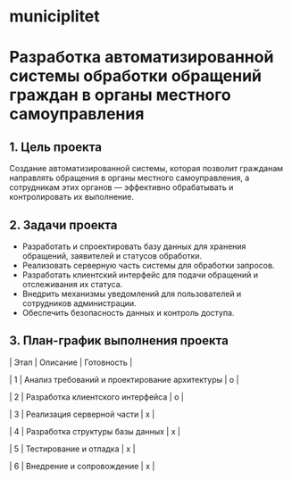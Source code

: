# municiplitet
# Разработка автоматизированной системы обработки обращений граждан в органы местного самоуправления

## 1. Цель проекта
Создание автоматизированной системы, которая позволит гражданам направлять обращения в органы местного самоуправления, а сотрудникам этих органов — эффективно обрабатывать и контролировать их выполнение.

## 2. Задачи проекта
- Разработать и спроектировать базу данных для хранения обращений, заявителей и статусов обработки.
- Реализовать серверную часть системы для обработки запросов.
- Разработать клиентский интерфейс для подачи обращений и отслеживания их статуса.
- Внедрить механизмы уведомлений для пользователей и сотрудников администрации.
- Обеспечить безопасность данных и контроль доступа.

## 3. План-график выполнения проекта

| Этап |                Описание                        | Готовность |

|  1   | Анализ требований и проектирование архитектуры | o |

|  2   | Разработка клиентского интерфейса              | o |

|  3   | Реализация серверной части                     | x |

|  4   | Разработка структуры базы данных               | x |

|  5   | Тестирование и отладка                         | x |

|  6   | Внедрение и сопровождение                      | x |

